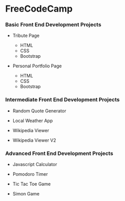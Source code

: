 # FreeCodeCamp #

### Basic Front End Development Projects ###

+ Tribute Page
  + HTML
  + CSS
  + Bootstrap

+ Personal Portfolio Page
  + HTML
  + CSS
  + Bootstrap

### Intermediate Front End Development Projects ###

+ Random Quote Generator

+ Local Weather App

+ Wikipedia Viewer

+ Wikipedia Viewer V2 

### Advanced Front End Development Projects ###

+ Javascript Calculator

+ Pomodoro Timer

+ Tic Tac Toe Game

+ Simon Game
